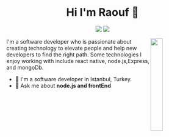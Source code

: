 
<h1 align="center">Hi I'm Raouf 👋</h1>
<p align="center">
    <a href="https://www.linkedin.com/in/raouf-satto-8a38a11aa/"><img src="https://img.shields.io/badge/linkedin-%230177B5?style=flat&logo=linkedin&logoColor=white"/></a>
    <a href="https://instagram.com/rauf95sat?igshid=1ccema71o2gmf"><img src="https://img.shields.io/badge/instagram-%23E4415F?style=flat&logo=instagram&logoColor=white"/></a>
  </p>
  
  <img src="https://user-images.githubusercontent.com/64332249/101525255-1c745700-399c-11eb-8839-f570a2ea69e8.png" align="right" width="25%"/>

I'm a software developer who is passionate about creating technology to elevate people and help new developers to find the right path. Some technologies I enjoy working with include react native, node.js,Express, and mongoDb.

- 🔭 I'm a software developer in Istanbul, Turkey.
- 💬 Ask me about **node.js and frontEnd**
